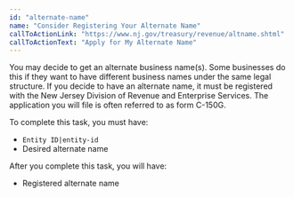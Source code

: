 ```yaml
---
id: "alternate-name"
name: "Consider Registering Your Alternate Name"
callToActionLink: "https://www.nj.gov/treasury/revenue/altname.shtml"
callToActionText: "Apply for My Alternate Name"
---
```


You may decide to get an alternate business name(s). Some businesses do this if they want to have different business names under the same legal structure. If you decide to have an alternate name, it must be registered with the New Jersey Division of Revenue and Enterprise Services. The application you will file is often referred to as form C-150G.

To complete this task, you must have:
- `Entity ID|entity-id`
- Desired alternate name

After you complete this task, you will have:
- Registered alternate name
